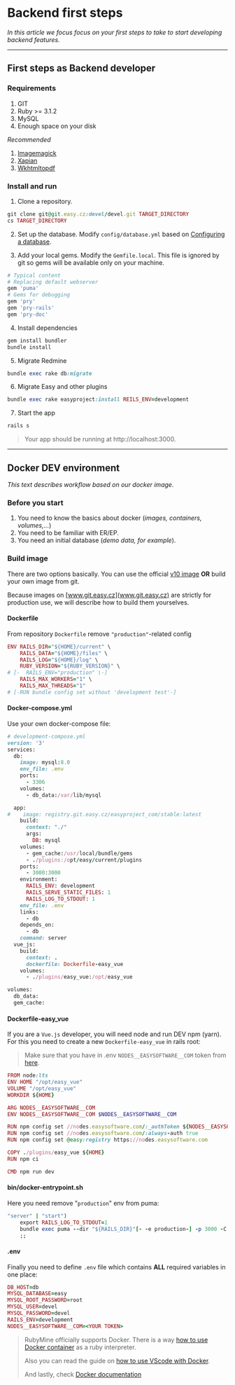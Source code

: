 # Backend first steps

*In this article we focus focus on your first steps to take to start developing backend features.*

---


## First steps as Backend developer

### Requirements

1. GIT
2. Ruby >= 3.1.2
3. MySQL
4. Enough space on your disk

*Recommended*

1. [Imagemagick](https://imagemagick.org/index.php)
2. [Xapian](https://xapian.org/download)
3. [Wkhtmltopdf](https://wkhtmltopdf.org/)


### Install and run

1. Clone a repository.

```ruby
git clone git@git.easy.cz:devel/devel.git TARGET_DIRECTORY
cs TARGET_DIRECTORY
```

2. Set up the database. Modify `config/database.yml` based on [Configuring a database](https://guides.rubyonrails.org/configuring.html#configuring-a-database).

3. Add your local gems. Modify the `Gemfile.local`. This file is ignored by git so gems will be available only on your machine. 

```ruby
# Typical content
# Replacing default webserver
gem 'puma'
# Gems for debugging
gem 'pry'
gem 'pry-rails'
gem 'pry-doc'

```

4. Install dependencies

```ruby
gem install bundler
bundle install
```

5. Migrate Redmine

```ruby
bundle exec rake db:migrate
```

6. Migrate Easy and other plugins

```ruby
bundle exec rake easyproject:install REILS_ENV=development
```

7. Start the app

```ruby
rails s
```
> Your app should be running at http://localhost:3000.

---

## Docker DEV environment

*This text describes workflow based on our docker image.*

### Before you start

1. You need to know the basics about docker (*images, containers, volumes,...*)
2. You need to be familiar with ER/EP.
3. You need an initial database (*demo data, for example*).

### Build image

There are two options basically. You can use the official [v10 image](https://git.easy.cz/easyproject_com/stable/container_registry) **OR** build your own image from git.

Because images on [www.git.easy.cz](www.git.easy.cz) are strictly for production use, we will describe how to build them yourselves.

#### Dockerfile

From repository `Dockerfile` remove `"production"`-related config

```ruby
ENV RAILS_DIR="${HOME}/current" \
    RAILS_DATA="${HOME}/files" \
    RAILS_LOG="${HOME}/log" \
    RUBY_VERSION="${RUBY_VERSION}" \
# [-  RAILS_ENV="production" \-]
    RAILS_MAX_WORKERS="1" \
    RAILS_MAX_THREADS="1"
# [-RUN bundle config set without 'development test'-]
```

#### Docker-compose.yml

Use your own docker-compose file:

```ruby
# development-compose.yml
version: '3'
services:
  db:
    image: mysql:8.0
    env_file: .env
    ports:
      - 3306
    volumes:
      - db_data:/var/lib/mysql

  app:
#    image: registry.git.easy.cz/easyproject_com/stable:latest
    build:
      context: "./"
      args:
        DB: mysql
    volumes:
      - gem_cache:/usr/local/bundle/gems
      - ./plugins:/opt/easy/current/plugins
    ports:
      - 3000:3000
    environment:
      RAILS_ENV: development
      RAILS_SERVE_STATIC_FILES: 1
      RAILS_LOG_TO_STDOUT: 1
    env_file: .env
    links:
      - db
    depends_on:
      - db
    command: server
  vue_js:
    build:
      context: .
      dockerfile: Dockerfile-easy_vue
    volumes:
      - ./plugins/easy_vue:/opt/easy_vue

volumes:
  db_data:
  gem_cache:
```

#### Dockerfile-easy_vue

If you are a `Vue.js` developer, you will need node and run DEV npm (yarn). For this you need to create a new `Dockerfile-easy_vue` in rails root:

> Make sure that you have in .env `NODES__EASYSOFTWARE__COM` token from [here](https://nodes.easysoftware.com).


```ruby
FROM node:lts
ENV HOME "/opt/easy_vue"
VOLUME "/opt/easy_vue"
WORKDIR ${HOME}

ARG NODES__EASYSOFTWARE__COM
ENV NODES__EASYSOFTWARE__COM $NODES__EASYSOFTWARE__COM

RUN npm config set //nodes.easysoftware.com/:_authToken ${NODES__EASYSOFTWARE__COM}
RUN npm config set //nodes.easysoftware.com/:always-auth true
RUN npm config set @easy:registry https://nodes.easysoftware.com

COPY ./plugins/easy_vue ${HOME}
RUN npm ci

CMD npm run dev

```

#### bin/docker-entrypoint.sh

Here you need remove "`production`" env from puma:

```ruby
"server" | "start")
    export RAILS_LOG_TO_STDOUT=1
    bundle exec puma --dir "${RAILS_DIR}"[- -e production-] -p 3000 -C "${RAILS_DIR}/config/easy_puma.rb"
    ;;

```

#### .env

Finally you need to define `.env` file which contains **ALL** required variables in one place:

```ruby
DB_HOST=db
MYSQL_DATABASE=easy
MYSQL_ROOT_PASSWORD=root
MYSQL_USER=devel
MYSQL_PASSWORD=devel
RAILS_ENV=development
NODES__EASYSOFTWARE__COM=<YOUR TOKEN>

```

> RubyMine officially supports Docker. There is a way [how to use Docker container](https://www.jetbrains.com/help/ruby/docker.html) as a ruby interpreter.
>
>Also you can read the guide on [how to use VScode with Docker](https://docs.microsoft.com/en-us/learn/modules/use-docker-container-dev-env-vs-code/2-use-as-development-environment).
>
>And lastly, check [Docker documentation](https://docs.docker.com/compose/compose-file/compose-file-v3)
